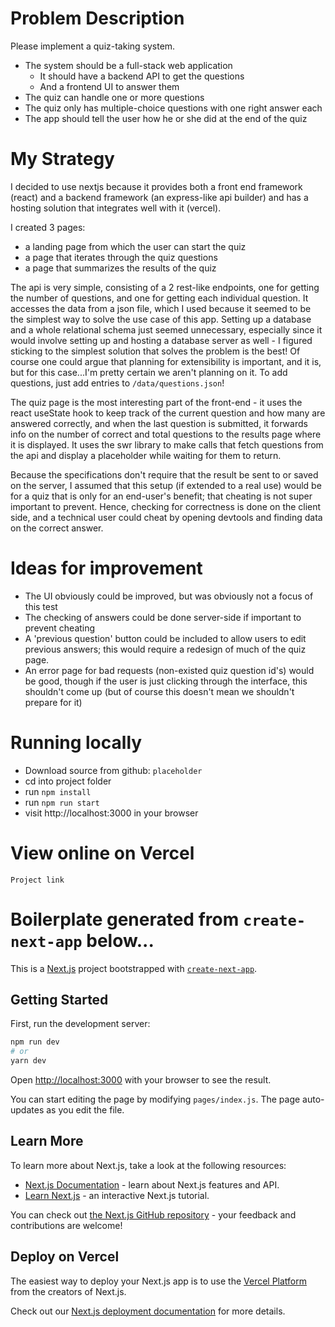 # Problem Description

Please implement a quiz-taking system.

* The system should be a full-stack web application
  * It should have a backend API to get the questions
  * And a frontend UI to answer them
* The quiz can handle one or more questions
* The quiz only has multiple-choice questions with one right answer each
* The app should tell the user how he or she did at the end of the quiz

# My Strategy

I decided to use nextjs because it provides both a front end framework (react) and a backend framework (an express-like api builder) and has a hosting solution that integrates well with it (vercel).

I created 3 pages:
* a landing page from which the user can start the quiz
* a page that iterates through the quiz questions
* a page that summarizes the results of the quiz

The api is very simple, consisting of a 2 rest-like endpoints, one for getting the number of questions, and one for getting each individual question.
It accesses the data from a json file, which I used because it seemed to be the simplest way to solve the use case of this app. Setting up a database and a whole relational schema just seemed unnecessary, especially since it would involve setting up and hosting a database server as well - I figured sticking to the simplest solution that solves the problem is the best! Of course one could argue that planning for extensibility is important, and it is, but for this case...I'm pretty certain we aren't planning on it.
To add questions, just add entries to `/data/questions.json`!

The quiz page is the most interesting part of the front-end - it uses the react useState hook to keep track of the current question and how many are answered correctly, and when the last question is submitted, it forwards info on the number of correct and total questions to the results page where it is displayed.
It uses the swr library to make calls that fetch questions from the api and display a placeholder while waiting for them to return.

Because the specifications don't require that the result be sent to or saved on the server, I assumed that this setup (if extended to a real use) would be for a quiz that is only for an end-user's benefit; that cheating is not super important to prevent. Hence, checking for correctness is done on the client side, and a technical user could cheat by opening devtools and finding data on the correct answer.

# Ideas for improvement

* The UI obviously could be improved, but was obviously not a focus of this test
* The checking of answers could be done server-side if important to prevent cheating
* A 'previous question' button could be included to allow users to edit previous answers; this would require a redesign of much of the quiz page.
* An error page for bad requests (non-existed quiz question id's) would be good, though if the user is just clicking through the interface, this shouldn't come up (but of course this doesn't mean we shouldn't prepare for it)


# Running locally

* Download source from github: `placeholder`
* cd into project folder
* run `npm install`
* run `npm run start`
* visit http://localhost:3000 in your browser

# View online on Vercel
`Project link`





# Boilerplate generated from `create-next-app` below...

This is a [Next.js](https://nextjs.org/) project bootstrapped with [`create-next-app`](https://github.com/vercel/next.js/tree/canary/packages/create-next-app).

## Getting Started

First, run the development server:

```bash
npm run dev
# or
yarn dev
```

Open [http://localhost:3000](http://localhost:3000) with your browser to see the result.

You can start editing the page by modifying `pages/index.js`. The page auto-updates as you edit the file.

## Learn More

To learn more about Next.js, take a look at the following resources:

- [Next.js Documentation](https://nextjs.org/docs) - learn about Next.js features and API.
- [Learn Next.js](https://nextjs.org/learn) - an interactive Next.js tutorial.

You can check out [the Next.js GitHub repository](https://github.com/vercel/next.js/) - your feedback and contributions are welcome!

## Deploy on Vercel

The easiest way to deploy your Next.js app is to use the [Vercel Platform](https://vercel.com/import?utm_medium=default-template&filter=next.js&utm_source=create-next-app&utm_campaign=create-next-app-readme) from the creators of Next.js.

Check out our [Next.js deployment documentation](https://nextjs.org/docs/deployment) for more details.
